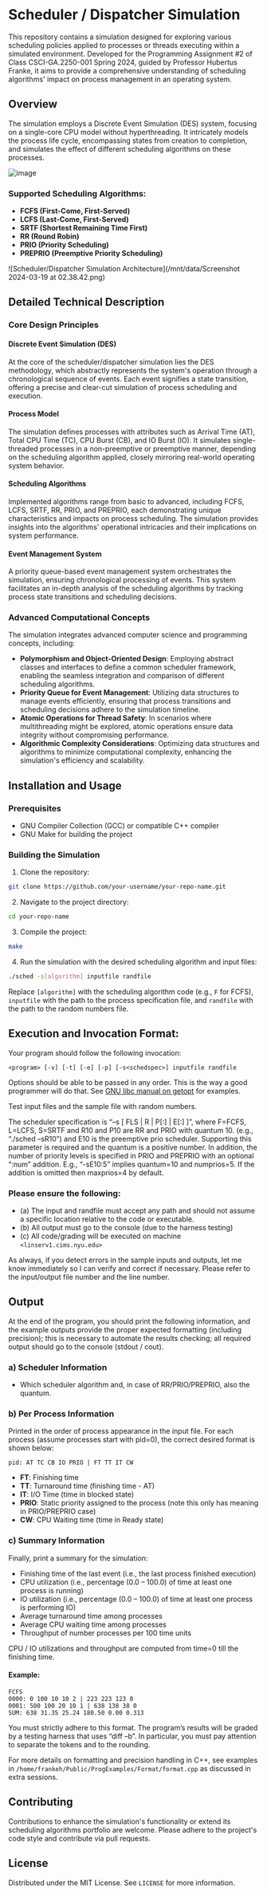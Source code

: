 
# Scheduler / Dispatcher Simulation

This repository contains a simulation designed for exploring various scheduling policies applied to processes or threads executing within a simulated environment. Developed for the Programming Assignment #2 of Class CSCI-GA.2250-001 Spring 2024, guided by Professor Hubertus Franke, it aims to provide a comprehensive understanding of scheduling algorithms' impact on process management in an operating system.

## Overview

The simulation employs a Discrete Event Simulation (DES) system, focusing on a single-core CPU model without hyperthreading. It intricately models the process life cycle, encompassing states from creation to completion, and simulates the effect of different scheduling algorithms on these processes.

![image](https://github.com/tarun2001sharma/Scheduler-Dispatcher/assets/59308544/a8718f55-a479-446f-890a-747b5f9feea9)


### Supported Scheduling Algorithms:

- **FCFS (First-Come, First-Served)**
- **LCFS (Last-Come, First-Served)**
- **SRTF (Shortest Remaining Time First)**
- **RR (Round Robin)**
- **PRIO (Priority Scheduling)**
- **PREPRIO (Preemptive Priority Scheduling)**

![Scheduler/Dispatcher Simulation Architecture](/mnt/data/Screenshot 2024-03-19 at 02.38.42.png)
## Detailed Technical Description

### Core Design Principles

#### Discrete Event Simulation (DES)

At the core of the scheduler/dispatcher simulation lies the DES methodology, which abstractly represents the system's operation through a chronological sequence of events. Each event signifies a state transition, offering a precise and clear-cut simulation of process scheduling and execution.

#### Process Model

The simulation defines processes with attributes such as Arrival Time (AT), Total CPU Time (TC), CPU Burst (CB), and IO Burst (IO). It simulates single-threaded processes in a non-preemptive or preemptive manner, depending on the scheduling algorithm applied, closely mirroring real-world operating system behavior.

#### Scheduling Algorithms

Implemented algorithms range from basic to advanced, including FCFS, LCFS, SRTF, RR, PRIO, and PREPRIO, each demonstrating unique characteristics and impacts on process scheduling. The simulation provides insights into the algorithms' operational intricacies and their implications on system performance.

#### Event Management System

A priority queue-based event management system orchestrates the simulation, ensuring chronological processing of events. This system facilitates an in-depth analysis of the scheduling algorithms by tracking process state transitions and scheduling decisions.

### Advanced Computational Concepts

The simulation integrates advanced computer science and programming concepts, including:

- **Polymorphism and Object-Oriented Design**: Employing abstract classes and interfaces to define a common scheduler framework, enabling the seamless integration and comparison of different scheduling algorithms.
- **Priority Queue for Event Management**: Utilizing data structures to manage events efficiently, ensuring that process transitions and scheduling decisions adhere to the simulation timeline.
- **Atomic Operations for Thread Safety**: In scenarios where multithreading might be explored, atomic operations ensure data integrity without compromising performance.
- **Algorithmic Complexity Considerations**: Optimizing data structures and algorithms to minimize computational complexity, enhancing the simulation's efficiency and scalability.

## Installation and Usage

### Prerequisites

- GNU Compiler Collection (GCC) or compatible C++ compiler
- GNU Make for building the project

### Building the Simulation

1. Clone the repository:
```bash
git clone https://github.com/your-username/your-repo-name.git
```

2. Navigate to the project directory:
```bash
cd your-repo-name
```

3. Compile the project:
```bash
make
```

4. Run the simulation with the desired scheduling algorithm and input files:
```bash
./sched -s[algorithm] inputfile randfile
```

Replace `[algorithm]` with the scheduling algorithm code (e.g., `F` for FCFS), `inputfile` with the path to the process specification file, and `randfile` with the path to the random numbers file.


## Execution and Invocation Format:

Your program should follow the following invocation:
```
<program> [-v] [-t] [-e] [-p] [-s<schedspec>] inputfile randfile
```
Options should be able to be passed in any order. This is the way a good programmer will do that. See [GNU libc manual on getopt](http://www.gnu.org/software/libc/manual/html_node/Example-of-Getopt.html) for examples.

Test input files and the sample file with random numbers.

The scheduler specification is “–s [ FLS | R<num> | P<num>[:<maxprio>] | E<num>[:<maxprios>] ]”, where F=FCFS, L=LCFS, S=SRTF and R10 and P10 are RR and PRIO with quantum 10. (e.g., “./sched –sR10”) and E10 is the preemptive prio scheduler. Supporting this parameter is required and the quantum is a positive number. In addition, the number of priority levels is specified in PRIO and PREPRIO with an optional “:num” addition. E.g., “-sE10:5” implies quantum=10 and numprios=5. If the addition is omitted then maxprios=4 by default.

### Please ensure the following:

- (a) The input and randfile must accept any path and should not assume a specific location relative to the code or executable.
- (b) All output must go to the console (due to the harness testing)
- (c) All code/grading will be executed on machine `<linserv1.cims.nyu.edu>`

As always, if you detect errors in the sample inputs and outputs, let me know immediately so I can verify and correct if necessary. Please refer to the input/output file number and the line number.


## Output

At the end of the program, you should print the following information, and the example outputs provide the proper expected formatting (including precision); this is necessary to automate the results checking; all required output should go to the console (stdout / cout).

### a) Scheduler Information
- Which scheduler algorithm and, in case of RR/PRIO/PREPRIO, also the quantum.

### b) Per Process Information
Printed in the order of process appearance in the input file. For each process (assume processes start with pid=0), the correct desired format is shown below:
```
pid: AT TC CB IO PRIO | FT TT IT CW
```
- **FT**: Finishing time
- **TT**: Turnaround time (finishing time - AT)
- **IT**: I/O Time (time in blocked state)
- **PRIO**: Static priority assigned to the process (note this only has meaning in PRIO/PREPRIO case)
- **CW**: CPU Waiting time (time in Ready state)

### c) Summary Information
Finally, print a summary for the simulation:
- Finishing time of the last event (i.e., the last process finished execution)
- CPU utilization (i.e., percentage (0.0 – 100.0) of time at least one process is running)
- IO utilization (i.e., percentage (0.0 – 100.0) of time at least one process is performing IO)
- Average turnaround time among processes
- Average CPU waiting time among processes
- Throughput of number processes per 100 time units

CPU / IO utilizations and throughput are computed from time=0 till the finishing time.

#### Example:
```
FCFS
0000: 0 100 10 10 2 | 223 223 123 0
0001: 500 100 20 10 1 | 638 138 38 0
SUM: 638 31.35 25.24 180.50 0.00 0.313
```

You must strictly adhere to this format. The program’s results will be graded by a testing harness that uses “diff –b”. In particular, you must pay attention to separate the tokens and to the rounding.

For more details on formatting and precision handling in C++, see examples in `/home/frankeh/Public/ProgExamples/Format/format.cpp` as discussed in extra sessions.

## Contributing

Contributions to enhance the simulation's functionality or extend its scheduling algorithms portfolio are welcome. Please adhere to the project's code style and contribute via pull requests.

## License

Distributed under the MIT License. See `LICENSE` for more information.
